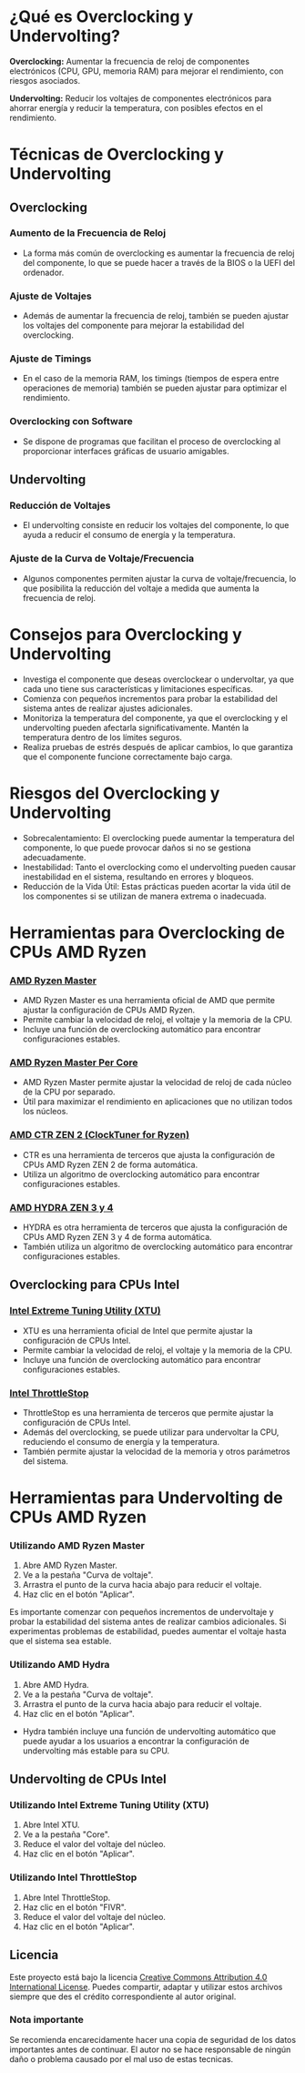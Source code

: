 
# ¿Qué es Overclocking y Undervolting?

**Overclocking:** Aumentar la frecuencia de reloj de componentes electrónicos (CPU, GPU, memoria RAM) para mejorar el rendimiento, con riesgos asociados.

**Undervolting:** Reducir los voltajes de componentes electrónicos para ahorrar energía y reducir la temperatura, con posibles efectos en el rendimiento.

# Técnicas de Overclocking y Undervolting

## Overclocking

### Aumento de la Frecuencia de Reloj
- La forma más común de overclocking es aumentar la frecuencia de reloj del componente, lo que se puede hacer a través de la BIOS o la UEFI del ordenador.

### Ajuste de Voltajes
- Además de aumentar la frecuencia de reloj, también se pueden ajustar los voltajes del componente para mejorar la estabilidad del overclocking.

### Ajuste de Timings
- En el caso de la memoria RAM, los timings (tiempos de espera entre operaciones de memoria) también se pueden ajustar para optimizar el rendimiento.

### Overclocking con Software
- Se dispone de programas que facilitan el proceso de overclocking al proporcionar interfaces gráficas de usuario amigables.

## Undervolting

### Reducción de Voltajes
- El undervolting consiste en reducir los voltajes del componente, lo que ayuda a reducir el consumo de energía y la temperatura.

### Ajuste de la Curva de Voltaje/Frecuencia
- Algunos componentes permiten ajustar la curva de voltaje/frecuencia, lo que posibilita la reducción del voltaje a medida que aumenta la frecuencia de reloj.

# Consejos para Overclocking y Undervolting
- Investiga el componente que deseas overclockear o undervoltar, ya que cada uno tiene sus características y limitaciones específicas.
- Comienza con pequeños incrementos para probar la estabilidad del sistema antes de realizar ajustes adicionales.
- Monitoriza la temperatura del componente, ya que el overclocking y el undervolting pueden afectarla significativamente. Mantén la temperatura dentro de los límites seguros.
- Realiza pruebas de estrés después de aplicar cambios, lo que garantiza que el componente funcione correctamente bajo carga.

# Riesgos del Overclocking y Undervolting
- Sobrecalentamiento: El overclocking puede aumentar la temperatura del componente, lo que puede provocar daños si no se gestiona adecuadamente.
- Inestabilidad: Tanto el overclocking como el undervolting pueden causar inestabilidad en el sistema, resultando en errores y bloqueos.
- Reducción de la Vida Útil: Estas prácticas pueden acortar la vida útil de los componentes si se utilizan de manera extrema o inadecuada.

# Herramientas para Overclocking de CPUs AMD Ryzen

### [AMD Ryzen Master](https://www.amd.com/es/technologies/ryzen-master)
- AMD Ryzen Master es una herramienta oficial de AMD que permite ajustar la configuración de CPUs AMD Ryzen.
- Permite cambiar la velocidad de reloj, el voltaje y la memoria de la CPU.
- Incluye una función de overclocking automático para encontrar configuraciones estables.

### [AMD Ryzen Master Per Core](url)
- AMD Ryzen Master permite ajustar la velocidad de reloj de cada núcleo de la CPU por separado.
- Útil para maximizar el rendimiento en aplicaciones que no utilizan todos los núcleos.

### [AMD CTR ZEN 2 (ClockTuner for Ryzen)](https://www.guru3d.com/download/clocktuner-for-ryzen-download/)
- CTR es una herramienta de terceros que ajusta la configuración de CPUs AMD Ryzen ZEN 2 de forma automática.
- Utiliza un algoritmo de overclocking automático para encontrar configuraciones estables.

### [AMD HYDRA ZEN 3 y 4](enlace_amd_hydra_zen_3_4)
- HYDRA es otra herramienta de terceros que ajusta la configuración de CPUs AMD Ryzen ZEN 3 y 4 de forma automática.
- También utiliza un algoritmo de overclocking automático para encontrar configuraciones estables.

## Overclocking para CPUs Intel

### [Intel Extreme Tuning Utility (XTU)](https://www.intel.la/content/www/xl/es/download/17881/intel-extreme-tuning-utility-intel-xtu.html)
- XTU es una herramienta oficial de Intel que permite ajustar la configuración de CPUs Intel.
- Permite cambiar la velocidad de reloj, el voltaje y la memoria de la CPU.
- Incluye una función de overclocking automático para encontrar configuraciones estables.

### [Intel ThrottleStop](https://www.techpowerup.com/download/techpowerup-throttlestop/)
- ThrottleStop es una herramienta de terceros que permite ajustar la configuración de CPUs Intel.
- Además del overclocking, se puede utilizar para undervoltar la CPU, reduciendo el consumo de energía y la temperatura.
- También permite ajustar la velocidad de la memoria y otros parámetros del sistema.

# Herramientas para Undervolting de CPUs AMD Ryzen

### Utilizando AMD Ryzen Master

1. Abre AMD Ryzen Master.
2. Ve a la pestaña "Curva de voltaje".
3. Arrastra el punto de la curva hacia abajo para reducir el voltaje.
4. Haz clic en el botón "Aplicar".

Es importante comenzar con pequeños incrementos de undervoltaje y probar la estabilidad del sistema antes de realizar cambios adicionales. Si experimentas problemas de estabilidad, puedes aumentar el voltaje hasta que el sistema sea estable.

### Utilizando AMD Hydra

1. Abre AMD Hydra.
2. Ve a la pestaña "Curva de voltaje".
3. Arrastra el punto de la curva hacia abajo para reducir el voltaje.
4. Haz clic en el botón "Aplicar".

- Hydra también incluye una función de undervolting automático que puede ayudar a los usuarios a encontrar la configuración de undervolting más estable para su CPU.

## Undervolting de CPUs Intel

### Utilizando Intel Extreme Tuning Utility (XTU)

1. Abre Intel XTU.
2. Ve a la pestaña "Core".
3. Reduce el valor del voltaje del núcleo.
4. Haz clic en el botón "Aplicar".

### Utilizando Intel ThrottleStop

1. Abre Intel ThrottleStop.
2. Haz clic en el botón "FIVR".
3. Reduce el valor del voltaje del núcleo.
4. Haz clic en el botón "Aplicar".


## Licencia
Este proyecto está bajo la licencia [Creative Commons Attribution 4.0 International License](https://creativecommons.org/licenses/by/4.0/). Puedes compartir, adaptar y utilizar estos archivos siempre que des el crédito correspondiente al autor original.

### Nota importante
Se recomienda encarecidamente hacer una copia de seguridad de los datos importantes antes de continuar. El autor no se hace responsable de ningún daño o problema causado por el mal uso de estas tecnicas.
